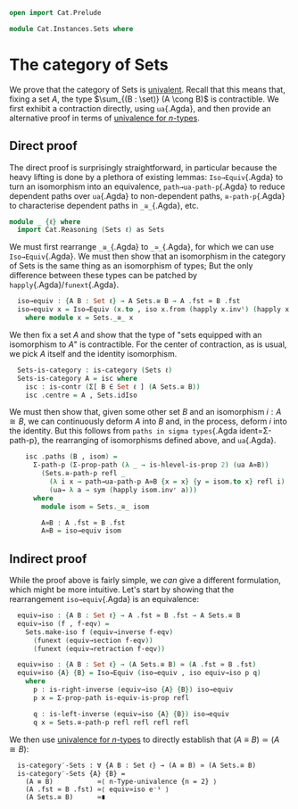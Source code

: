 ```agda
open import Cat.Prelude

module Cat.Instances.Sets where
```

# The category of Sets

We prove that the category of Sets is [univalent]. Recall that this
means that, fixing a set $A$, the type $\sum_{(B : \set)} (A \cong B)$
is contractible. We first exhibit a contraction directly, using
`ua`{.Agda}, and then provide an alternative proof in terms of
[univalence for $n$-types].

[univalent]: Cat.Univalent.html
[univalence for $n$-types]: 1Lab.HLevel.Universe.html

## Direct proof

The direct proof is surprisingly straightforward, in particular because
the heavy lifting is done by a plethora of existing lemmas:
`Iso→Equiv`{.Agda} to turn an isomorphism into an equivalence,
`path→ua-path-p`{.Agda} to reduce dependent paths over `ua`{.Agda} to
non-dependent paths, `≅-path-p`{.Agda} to characterise dependent paths in
`_≅_`{.Agda}, etc.

```agda
module _ {ℓ} where
  import Cat.Reasoning (Sets ℓ) as Sets
```

We must first rearrange `_≅_`{.Agda} to `_≃_`{.Agda}, for which we can
use `Iso→Equiv`{.Agda}. We must then show that an isomorphism in the
category of Sets is the same thing as an isomorphism of types; But the
only difference between these types can be patched by
`happly`{.Agda}/`funext`{.Agda}.

```agda
  iso→equiv : {A B : Set ℓ} → A Sets.≅ B → A .fst ≃ B .fst
  iso→equiv x = Iso→Equiv (x.to , iso x.from (happly x.invˡ) (happly x.invʳ))
    where module x = Sets._≅_ x
```

We then fix a set $A$ and show that the type of "sets equipped with an
isomorphism to $A$" is contractible. For the center of contraction, as
is usual, we pick $A$ itself and the identity isomorphism.

```agda
  Sets-is-category : is-category (Sets ℓ)
  Sets-is-category A = isc where
    isc : is-contr (Σ[ B ∈ Set ℓ ] (A Sets.≅ B))
    isc .centre = A , Sets.idIso
```

We must then show that, given some other set $B$ and an isomorphism $i :
A \cong B$, we can continuously deform $A$ into $B$ and, in the process,
deform $i$ into the identity. But this follows from `paths in sigma
types`{.Agda ident=Σ-path-p}, the rearranging of isomorphisms defined
above, and `ua`{.Agda}.

```agda
    isc .paths (B , isom) = 
      Σ-path-p (Σ-prop-path (λ _ → is-hlevel-is-prop 2) (ua A≃B))
        (Sets.≅-path-p refl _ 
          (λ i x → path→ua-path-p A≃B {x = x} {y = isom.to x} refl i) 
          (ua→ λ a → sym (happly isom.invʳ a)))
      where
        module isom = Sets._≅_ isom

        A≃B : A .fst ≃ B .fst
        A≃B = iso→equiv isom
```

## Indirect proof

While the proof above is fairly simple, we _can_ give a different
formulation, which might be more intuitive. Let's start by showing that
the rearrangement `iso→equiv`{.Agda} is an equivalence:

```agda
  equiv→iso : {A B : Set ℓ} → A .fst ≃ B .fst → A Sets.≅ B
  equiv→iso (f , f-eqv) = 
    Sets.make-iso f (equiv→inverse f-eqv) 
      (funext (equiv→section f-eqv)) 
      (funext (equiv→retraction f-eqv))

  equiv≃iso : {A B : Set ℓ} → (A Sets.≅ B) ≃ (A .fst ≃ B .fst)
  equiv≃iso {A} {B} = Iso→Equiv (iso→equiv , iso equiv→iso p q)
    where
      p : is-right-inverse (equiv→iso {A} {B}) iso→equiv
      p x = Σ-prop-path is-equiv-is-prop refl

      q : is-left-inverse (equiv→iso {A} {B}) iso→equiv
      q x = Sets.≅-path-p refl refl refl refl
```

We then use [univalence for $n$-types] to directly establish that $(A
\equiv B) \simeq (A \cong B)$:

```
  is-category′-Sets : ∀ {A B : Set ℓ} → (A ≡ B) ≃ (A Sets.≅ B)
  is-category′-Sets {A} {B} = 
    (A ≡ B)           ≃⟨ n-Type-univalence {n = 2} ⟩
    (A .fst ≃ B .fst) ≃⟨ equiv≃iso e⁻¹ ⟩
    (A Sets.≅ B)      ≃∎
```